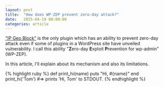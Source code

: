 ```yaml
---
layout: post
title:  "How does WP-ZEP prevent zero-day attack?"
date:   2015-04-19 00:00:00
categories: article
---
```


["IP Geo Block"][IP-Geo-Block] is the only plugin which has an ability to 
prevent zero-day attack even if some of plugins in a WordPress site have 
unveiled vulnerability. I call this ability "**Z**ero-day **E**xploit 
**P**revention for wp-admin" (WP-ZEP).

In this article, I'll explain about its mechanism and also its limitations.
<!--more-->

{% highlight ruby %}
def print_hi(name)
  puts "Hi, #{name}"
end
print_hi('Tom')
#=> prints 'Hi, Tom' to STDOUT.
{% endhighlight %}

[IP-Geo-Block]: https://wordpress.org/plugins/ip-geo-block/ "WordPress &#8250; IP Geo Block &laquo; WordPress Plugins"
